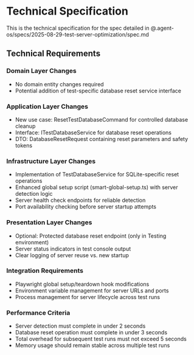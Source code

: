 # Technical Specification

This is the technical specification for the spec detailed in @.agent-os/specs/2025-08-29-test-server-optimization/spec.md

## Technical Requirements

### Domain Layer Changes
- No domain entity changes required
- Potential addition of test-specific database reset service interface

### Application Layer Changes
- New use case: ResetTestDatabaseCommand for controlled database cleanup
- Interface: ITestDatabaseService for database reset operations
- DTO: DatabaseResetRequest containing reset parameters and safety tokens

### Infrastructure Layer Changes
- Implementation of TestDatabaseService for SQLite-specific reset operations
- Enhanced global setup script (smart-global-setup.ts) with server detection logic
- Server health check endpoints for reliable detection
- Port availability checking before server startup attempts

### Presentation Layer Changes
- Optional: Protected database reset endpoint (only in Testing environment)
- Server status indicators in test console output
- Clear logging of server reuse vs. new startup

### Integration Requirements
- Playwright global setup/teardown hook modifications
- Environment variable management for server URLs and ports
- Process management for server lifecycle across test runs

### Performance Criteria
- Server detection must complete in under 2 seconds
- Database reset operation must complete in under 3 seconds
- Total overhead for subsequent test runs must not exceed 5 seconds
- Memory usage should remain stable across multiple test runs